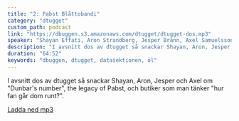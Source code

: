 ```yaml
---
title: "2: Pabst Blåttobandi"
category: "dtugget"
custom_path: podcast
link: "https://dbuggen.s3.amazonaws.com/dtugget/dtugget-dos.mp3"
speaker: "Shayan Effati, Aron Strandberg, Jesper Bränn, Axel Samuelsson"
description: "I avsnitt dos av dtugget så snackar Shayan, Aron, Jesper och Axel om Dunbar's number, the legacy of Pabst, och butiker som man tänker 'hur fan går dom runt?'"
duration: "64:52"
keywords: "dbuggen, dtugget, datasektionen, öl"
---
```

<script src="/audiojs/audio.min.js"></script>
<script>
  audiojs.events.ready(function() {
    var as = audiojs.createAll();
  });
</script>

I avsnitt dos av dtugget så snackar Shayan, Aron, Jesper och Axel om "Dunbar's number", the legacy of Pabst, och butiker som man tänker "hur fan går dom runt?".

<audio src="{{ page.link }}" preload="auto"></audio>

<p class="center">
  <a class="center" href="{{ page.link }}">Ladda ned mp3</a>
</p>
